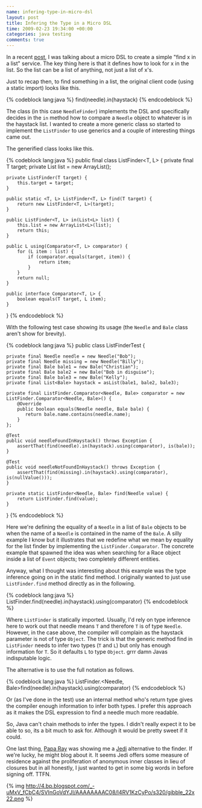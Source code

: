 ```yaml
---
name: infering-type-in-micro-dsl
layout: post
title: Infering the Type in a Micro DSL
time: 2009-02-23 19:34:00 +00:00
categories: java testing
comments: true
---
```


In a recent [post](http://pequenoperro.blogspot.com/2009/02/more-on-micro-dsls.html), I was talking about a micro DSL to create a simple "find x in a list" service. The key thing here is that it defines how to look for x in the list. So the list can be a list of anything, not just a list of x's.
  
Just to recap then, to find something in a list, the original client code
(using a static import) looks like this.

{% codeblock lang:java %}
find(needle).in(haystack)
{% endcodeblock %}


  
The class (in this case `NeedleFinder`) implements the DSL and specifically
decides in the `in` method how to compare a `Needle` object to whatever is in the
haystack list. I wanted to create a more generic class so started to implement
the `ListFinder` to use generics and a couple of interesting things came out.

<!-- more -->
  
The generified class looks like this.

      
{% codeblock lang:java %}
public final class ListFinder<T, L> {
    private final T target;
    private List<L> list = new ArrayList<L>();

    private ListFinder(T target) {
        this.target = target;
    }

    public static <T, L> ListFinder<T, L> find(T target) {
        return new ListFinder<T, L>(target);
    }

    public ListFinder<T, L> in(List<L> list) {
        this.list = new ArrayList<L>(list);
        return this;
    }

    public L using(Comparator<T, L> comparator) {
        for (L item : list) {
            if (comparator.equals(target, item)) {
                return item;
            }
        }
        return null;
    }

    public interface Comparator<T, L> {
        boolean equals(T target, L item);
    }
}
{% endcodeblock %}


  
With the following test case showing its usage (the `Needle` and `Bale` class
aren't show for brevity).

{% codeblock lang:java %}
public class ListFinderTest {

    private final Needle needle = new Needle("Bob");
    private final Needle missing = new Needle("Billy");
    private final Bale bale1 = new Bale("Christian");
    private final Bale bale2 = new Bale("Bob in disguise");
    private final Bale bale3 = new Bale("Kelly");
    private final List<Bale> haystack = asList(bale1, bale2, bale3);

    private final ListFinder.Comparator<Needle, Bale> comparator = new ListFinder.Comparator<Needle, Bale>() {
        @Override
        public boolean equals(Needle needle, Bale bale) {
           return bale.name.contains(needle.name);
        }
    };

    @Test
    public void needleFoundInHaystack() throws Exception {
        assertThat(find(needle).in(haystack).using(comparator), is(bale));
    }

    @Test
    public void needleNotFoundInHaystack() throws Exception {
        assertThat(find(missing).in(haystack).using(comparator), is(nullValue()));
    }

    private static ListFinder<Needle, Bale> find(Needle value) {
        return ListFinder.find(value);
    }
}
{% endcodeblock %}


  
Here we're defining the equality of a `Needle` in a list of `Bale` objects to be
when the name of a `Needle` is contained in the name of the `Bale`. A silly
example I know but it illustrates that we redefine what we mean by equality
for the list finder by implementing the `ListFinder.Comparator`. The concrete
example that spawned the idea was when searching for a Race object inside a
list of `Event` objects; two completely different entities.

  
Anyway, what I thought was interesting about this example was the type
inference going on in the static find method. I originally wanted to just use
`ListFinder.find` method directly as in the following.


{% codeblock lang:java %}
ListFinder.find(needle).in(haystack).using(comparator)
{% endcodeblock %}

    

  
Where `ListFinder` is statically imported. Usually, I'd rely on type inference
here to work out that needle means `T` and therefore `T` is of type `Needle`.
However, in the case above, the compiler will complain as the haystack
parameter is not of type `Object`. The trick is that the generic method find in
`ListFinder` needs to infer two types (`T` and `L`) but only has enough information
for `T`. So it defaults `L` to type `Object`. grrr damn Javas indisputable logic.

  
The alternative is to use the full notation as follows.

    
      
{% codeblock lang:java %}
ListFinder.<Needle, Bale>find(needle).in(haystack).using(comparator)
{% endcodeblock %}

  
Or (as I've done in the test) use an internal method who's return type gives
the compiler enough information to infer both types. I prefer this approach as
it makes the DSL expression to find a needle much more readable.

  
So, Java can't chain methods to infer the types. I didn't really expect it to
be able to so, its a bit much to ask for. Although it would be pretty sweet if
it could.

  
One last thing, [Papa Ray](http://codewax.blogspot.com/) was showing me a
[Jedi](http://docs.codehaus.org/display/JEDI/Home) alternative to the finder.
If we're lucky, he might blog about it. It seems Jedi offers some measure of
residence against the proliferation of anonymous inner classes in lieu of
closures but in all honestly, I just wanted to get in some big words in before
signing off. TTFN.

  

{% img http://4.bp.blogspot.com/_-uMxV_fCbC4/SVInGoVdYJI/AAAAAAAAC08/I4RV1KzCyPo/s320/gibble_22x22.png %}


  
